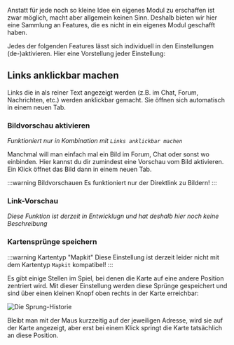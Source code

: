 Anstatt für jede noch so kleine Idee ein eigenes Modul zu erschaffen ist zwar möglich, macht aber allgemein keinen Sinn. Deshalb bieten wir hier eine Sammlung an Features, die es nicht in ein eigenes Modul geschafft haben.

Jedes der folgenden Features lässt sich individuell in den Einstellungen (de-)aktivieren. Hier eine Vorstellung jeder Einstellung:

## Links anklickbar machen
Links die in als reiner Text angezeigt werden (z.B. im Chat, Forum, Nachrichten, etc.) werden anklickbar gemacht. Sie öffnen sich automatisch in einem neuen Tab.

### Bildvorschau aktivieren
*Funktioniert nur in Kombination mit `Links anklickbar machen`*

Manchmal will man einfach mal ein Bild im Forum, Chat oder sonst wo einbinden. Hier kannst du dir zumindest eine Vorschau vom Bild aktivieren. Ein Klick öffnet das Bild dann in einem neuen Tab.

:::warning Bildvorschauen
Es funktioniert nur der Direktlink zu Bildern!
:::

### Link-Vorschau
*Diese Funktion ist derzeit in Entwicklugn und hat deshalb hier noch keine Beschreibung*

### Kartensprünge speichern

:::warning Kartentyp "Mapkit"
Diese Einstellung ist derzeit leider nicht mit dem Kartentyp `Mapkit` kompatibel!
:::

Es gibt einige Stellen im Spiel, bei denen die Karte auf eine andere Position zentriert wird. Mit dieser Einstellung werden diese Sprünge gespeichert und sind über einen kleinen Knopf oben rechts in der Karte erreichbar:

![Die Sprung-Historie](/docs/assets/generalExtensions/img/mapUndo.png)

Bleibt man mit der Maus kurzzeitig auf der jeweiligen Adresse, wird sie auf der Karte angezeigt, aber erst bei einem Klick springt die Karte tatsächlich an diese Position.
